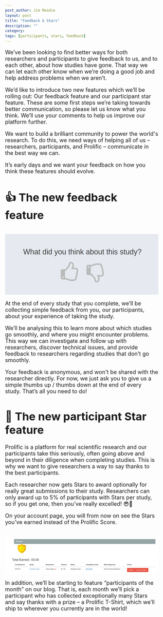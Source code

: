 ```yaml
---
post_author: Jim Moodie
layout: post
title: "Feedback & Stars"
description: ""
category: 
tags: [participants, stars, feedback]
---
```


<font size="+1">

We’ve been looking to find better ways for both researchers and participants to give feedback to us, and to each other, about how studies have gone. That way we can let each other know when we’re doing a good job and help address problems when we aren’t.

We’d like to introduce two new features which we’ll be rolling out: Our feedback feature and our participant star feature. These are some first steps we’re taking towards better communication, so please let us know what you think. We’ll use your comments to help us improve our platform further.

We want to build a brilliant community to power the world's research. To do this, we need ways of helping all of us – researchers, participants, and Prolific – communicate in the best way we can.

It’s early days and we want your feedback on how you think these features should evolve.


<h1> 👍 The new feedback feature </h1>

<div class="row">
	<div class="col-md-12">
 		<img class="img-responsive col-md-14" style="display: block;margin-left: auto;margin-right: auto;margin-top:40px;margin-bottom:15px;" src="/assets/img/Feedback.png">
	 </div>
</div>

At the end of every study that you complete, we’ll be collecting simple feedback from you, our participants, about your experience of taking the study.

We’ll be analysing this to learn more about which studies go smoothly, and where you might encounter problems. This way we can investigate and follow up with researchers, discover technical issues, and provide feedback to researchers regarding studies that don’t go smoothly.

Your feedback is anonymous, and won't be shared with the researcher directly. For now, we just ask you to give us a simple thumbs up / thumbs down at the end of every study. That’s all you need to do!


<h1> 🌟 The new participant Star feature </h1>

Prolific is a platform for real scientific research and our participants take this seriously, often going above and beyond in their diligence when completing studies. This is why we want to give researchers a way to say thanks to the best participants.

Each researcher now gets Stars to award optionally for really great submissions to their study. Researchers can only award up to 5% of participants with Stars per study, so if you get one, then you’ve really excelled! 😎🤘  

On your account page, you will from now on see the Stars you’ve earned instead of the Prolific Score.

<div class="row">
	<div class="col-md-12">
 		<img class="img-responsive col-md-14" style="display: block;margin-left: auto;margin-right: auto;margin-top:40px;margin-bottom:15px;" src="/assets/img/stars.png">
	 </div>
</div>

In addition, we’ll be starting to feature “participants of the month” on our blog. That is, each month we’ll pick a participant who has collected exceptionally many Stars and say thanks with a prize – a Prolific T-Shirt, which we’ll ship to wherever you currently are in the world!

</font>
